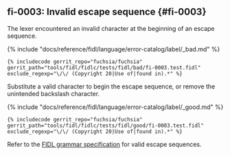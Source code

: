 ## fi-0003: Invalid escape sequence {#fi-0003}

The lexer encountered an invalid character at the beginning of an
escape sequence.

{% include "docs/reference/fidl/language/error-catalog/label/_bad.md" %}

```fidl
{% includecode gerrit_repo="fuchsia/fuchsia" gerrit_path="tools/fidl/fidlc/tests/fidl/bad/fi-0003.test.fidl" exclude_regexp="\/\/ (Copyright 20|Use of|found in).*" %}
```

Substitute a valid character to begin the escape sequence, or remove the
unintended backslash character.

{% include "docs/reference/fidl/language/error-catalog/label/_good.md" %}

```fidl
{% includecode gerrit_repo="fuchsia/fuchsia" gerrit_path="tools/fidl/fidlc/tests/fidl/good/fi-0003.test.fidl" exclude_regexp="\/\/ (Copyright 20|Use of|found in).*" %}
```

Refer to the [FIDL grammar specification](/docs/reference/fidl/language/grammar.md#string-literal)
for valid escape sequences.
